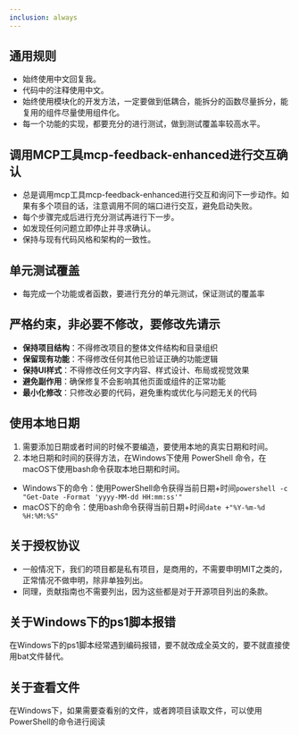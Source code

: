 ```yaml
---
inclusion: always
---
```

## 通用规则
- 始终使用中文回复我。
- 代码中的注释使用中文。
- 始终使用模块化的开发方法，一定要做到低耦合，能拆分的函数尽量拆分，能复用的组件尽量使用组件化。
- 每一个功能的实现，都要充分的进行测试，做到测试覆盖率较高水平。


## 调用MCP工具mcp-feedback-enhanced进行交互确认
- 总是调用mcp工具mcp-feedback-enhanced进行交互和询问下一步动作。如果有多个项目的话，注意调用不同的端口进行交互，避免启动失败。
- 每个步骤完成后进行充分测试再进行下一步。
- 如发现任何问题立即停止并寻求确认。
- 保持与现有代码风格和架构的一致性。

## 单元测试覆盖
- 每完成一个功能或者函数，要进行充分的单元测试，保证测试的覆盖率

## 严格约束，非必要不修改，要修改先请示
- **保持项目结构**：不得修改项目的整体文件结构和目录组织
- **保留现有功能**：不得修改任何其他已验证正确的功能逻辑
- **保持UI样式**：不得修改任何文字内容、样式设计、布局或视觉效果
- **避免副作用**：确保修复不会影响其他页面或组件的正常功能
- **最小化修改**：只修改必要的代码，避免重构或优化与问题无关的代码

## 使用本地日期
1. 需要添加日期或者时间的时候不要编造，要使用本地的真实日期和时间。
2. 本地日期和时间的获得方法，在Windows下使用 PowerShell 命令，在macOS下使用bash命令获取本地日期和时间。
- Windows下的命令：使用PowerShell命令获得当前日期+时间`powershell -c "Get-Date -Format 'yyyy-MM-dd HH:mm:ss'"`
- macOS下的命令：使用bash命令获得当前日期+时间`date +"%Y-%m-%d %H:%M:%S"`

## 关于授权协议
- 一般情况下，我们的项目都是私有项目，是商用的，不需要申明MIT之类的，正常情况不做申明，除非单独列出。
- 同理，贡献指南也不需要列出，因为这些都是对于开源项目列出的条款。

## 关于Windows下的ps1脚本报错
在Windows下的ps1脚本经常遇到编码报错，要不就改成全英文的，要不就直接使用bat文件替代。

## 关于查看文件
在Windows下，如果需要查看别的文件，或者跨项目读取文件，可以使用PowerShell的命令进行阅读